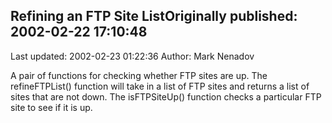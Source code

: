 ## Refining an FTP Site ListOriginally published: 2002-02-22 17:10:48 
Last updated: 2002-02-23 01:22:36 
Author: Mark Nenadov 
 
A pair of functions for checking whether FTP sites are up. The refineFTPList() function will take in a list of FTP sites and returns a list of sites that are not down. The isFTPSiteUp() function checks a particular FTP site to see if it is up.
